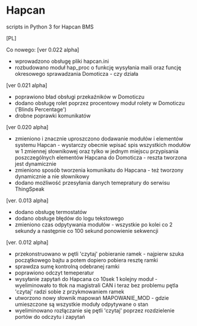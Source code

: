 # Hapcan
scripts in Python 3 for Hapcan BMS

[PL]


Co nowego: 
[ver 0.022 alpha]
- wprowadzono obsługę pliki hapcan.ini
- rozbudowano moduł hap_proc o funkcję wysyłania maili oraz funcję okresowego sprawadzania Domoticza - czy działa

[ver 0.021 alpha]
- poprawiono bład obsługi przekaźników w Domoticzu
- dodano obsługę rolet poprzez procentowy moduł rolety w Domoticzu ('Blinds Percentage')
- drobne poprawki komunikatów

[ver 0.020 alpha]
- zmieniono i znacznie uproszczono dodawanie modułów i elementów systemu Hapcan - wystarczy obecnie wpisać spis wszystkich modułów w 1 zmiennej słownikowej oraz tylko w jednym miejscu przypisania poszczególnych elementów Hapcana do Domoticza - reszta tworzona jest dynamicznie
- zmieniono sposób tworzenia komunikatu do Hapcana - też tworzony dynamicznie a nie słownikowy
- dodano możliwość przesyłania danych temepratury do serwisu ThingSpeak

[ver. 0.013 alpha]
- dodano obsługę termostatów
- dodano obsługe błędów do logu tekstowego
- zmieniono czas odpytywania modułów - wszystkie po kolei co 2 sekundy a następnie co 100 sekund ponowienie sekwencji

[ver. 0.012 alpha]

- przekonstruowano w pętli 'czytaj' pobieranie ramek - najpierw szuka początkowego bajtu a potem dopiero pobiera resztę ramki
- sprawdza sumę kontrolną odebranej ramki
- poprawiono odczyt temeperatur
- wysyłanie zapytań do Hapcana co 10sek 1 kolejny moduł - wyeliminowało to tłok na magistrali CAN i teraz bez problemu pętla 'czytaj' radzi sobie z przykmowaniem ramek
- utworzono nowy słownik mapowań MAPOWANIE_MOD - gdzie umieszczone są wszystkie moduły odpytywane o stan
- wyeliminowano rozłączanie się pętli 'czytaj' poprzez rozdzielenie portów do odczytu i zapytań




